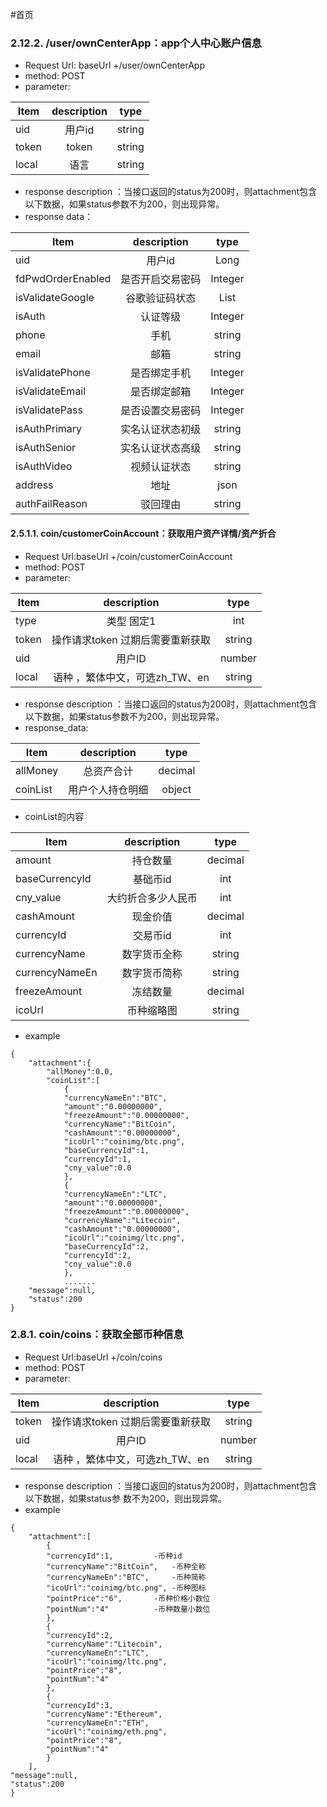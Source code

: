 #首页


### 2.12.2.  /user/ownCenterApp：app个人中心账户信息

- Request Url: baseUrl +/user/ownCenterApp
- method: POST
- parameter:


|Item      |description  |type   |
| -------- | :-----:|  :-------:  |
|uid  | 用户id  | string|
|token| token |string |
|local | 语言  |string|


- response description ：当接口返回的status为200时，则attachment包含以下数据，如果status参数不为200，则出现异常。
- response data：

|Item      |description  |type   |
| -------- | :-----:|  :-------:  |
|uid  | 用户id  | Long|
|fdPwdOrderEnabled | 是否开启交易密码  |Integer|
|isValidateGoogle  | 谷歌验证码状态  | List|
|isAuth | 认证等级  |Integer|
|phone  | 手机  | string|
|email| 邮箱 |string |
|isValidatePhone | 是否绑定手机  |Integer|
|isValidateEmail  | 是否绑定邮箱  | Integer|
|isValidatePass| 是否设置交易密码 |Integer |
|isAuthPrimary | 实名认证状态初级  |string|
|isAuthSenior | 实名认证状态高级  |string|
|isAuthVideo | 视频认证状态  |string|
|address  | 地址  | json|
|authFailReason| 驳回理由 |string |





#### 2.5.1.1. coin/customerCoinAccount：获取用户资产详情/资产折合

- Request Url:baseUrl +/coin/customerCoinAccount
- method: POST
- parameter:

|Item      |description  |type   |
| -------- | :-----:|  :-------:  |
|type     |类型 固定1 |  int|
|token  |操作请求token 过期后需要重新获取 | string|
|uid |用户ID |number|
|local   |  语种 ，繁体中文，可选zh_TW、en | string |


- response description ：当接口返回的status为200时，则attachment包含以下数据，如果status参数不为200，则出现异常。
- response_data:

|Item      |description  |type   |
| -------- | :-----:|  :-------:  |
|allMoney|	总资产合计|	decimal|
|coinList|	用户个人持仓明细|	object|

- coinList的内容

|Item      |description  |type   |
| -------- | :-----:|  :-------:  |
|amount|	持仓数量|	decimal|
|baseCurrencyId|	基础币id	|int|
|cny_value|	大约折合多少人民币	|int|
|cashAmount|	现金价值|	decimal|
|currencyId|	交易币id|	int|
|currencyName|	数字货币全称|	string|
|currencyNameEn|	数字货币简称|	string|
|freezeAmount|	冻结数量|	decimal|
|icoUrl|	币种缩略图|	string|

- example

```
{
	"attachment":{
		"allMoney":0.0,
		"coinList":[
			{
			"currencyNameEn":"BTC",
			"amount":"0.00000000",
			"freezeAmount":"0.00000000",
			"currencyName":"BitCoin",
			"cashAmount":"0.00000000",
			"icoUrl":"coinimg/btc.png",
			"baseCurrencyId":1,
			"currencyId":1,
			"cny_value":0.0
		    },
		    {
		    "currencyNameEn":"LTC",
		    "amount":"0.00000000",
		    "freezeAmount":"0.00000000",
		    "currencyName":"Litecoin",
		    "cashAmount":"0.00000000",
		    "icoUrl":"coinimg/ltc.png",
		    "baseCurrencyId":2,
		    "currencyId":2,
		    "cny_value":0.0
		    },
		    .......
	"message":null,
	"status":200
}
```




### 2.8.1. coin/coins：获取全部币种信息

- Request Url:baseUrl +/coin/coins
- method: POST
- parameter:

|Item      |description  |type   |
| -------- | :-----:|  :-------:  |
|token  |操作请求token 过期后需要重新获取 | string|
|uid |用户ID |number|
|local   |  语种 ，繁体中文，可选zh_TW、en | string |

- response description ：当接口返回的status为200时，则attachment包含以下数据，如果status参 数不为200，则出现异常。
- example

```
{
	"attachment":[
		{
		"currencyId":1,			-币种id			
		"currencyName":"BitCoin",	-币种全称
		"currencyNameEn":"BTC",		-币种简称
		"icoUrl":"coinimg/btc.png",	-币种图标
		"pointPrice":"6",		-币种价格小数位
		"pointNum":"4"			-币种数量小数位
		},
		{
		"currencyId":2,
		"currencyName":"Litecoin",
		"currencyNameEn":"LTC",
		"icoUrl":"coinimg/ltc.png",
		"pointPrice":"8",
		"pointNum":"4"
		},
		{
		"currencyId":3,
		"currencyName":"Ethereum",
		"currencyNameEn":"ETH",
		"icoUrl":"coinimg/eth.png",
		"pointPrice":"8",
		"pointNum":"4"
		}
	],
"message":null,
"status":200
}
```

